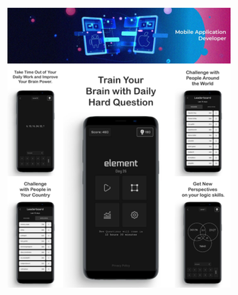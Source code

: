 
![alt text](https://github.com/emilmammadov/emilmammadov/blob/master/linkedin_wall.jpg?raw=true)
![alt text](https://github.com/emilmammadov/emilmammadov/blob/master/lowres.jpg?raw=true)
